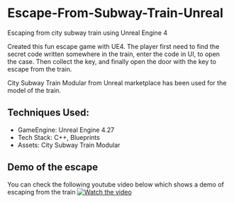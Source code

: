 # Escape-From-Subway-Train-Unreal
Escaping from city subway train using Unreal Engine 4

Created this fun escape game with UE4. The player first need to find the secret code written somewhere in the train, enter the code in UI, to open the case. Then collect the key, and finally open the door with the key to escape from the train. 

City Subway Train Modular from Unreal marketplace has been used for the model of the train. 


## Techniques Used:
* GameEngine: Unreal Engine 4.27
* Tech Stack: C++, Blueprints
* Assets: City Subway Train Modular 

## Demo of the escape
You can check the following youtube video below which shows a demo of escaping from the train
[![Watch the video](https://yt-embed.live/embed?v=UKqnpbkiS_A)](https://youtu.be/UKqnpbkiS_A "Watch the video")

